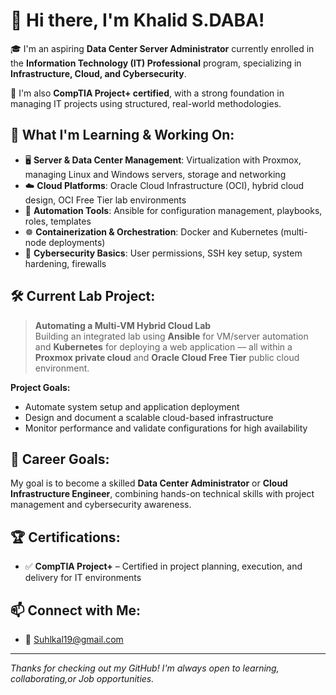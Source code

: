 # 👋 Hi there, I'm Khalid S.DABA!

🎓 I'm an aspiring **Data Center Server Administrator** currently enrolled in the **Information Technology (IT) Professional** program, specializing in **Infrastructure, Cloud, and Cybersecurity**.

🔧 I'm also **CompTIA Project+ certified**, with a strong foundation in managing IT projects using structured, real-world methodologies.

## 🧠 What I'm Learning & Working On:
- 🖥️ **Server & Data Center Management**: Virtualization with Proxmox, managing Linux and Windows servers, storage and networking
- ☁️ **Cloud Platforms**: Oracle Cloud Infrastructure (OCI), hybrid cloud design, OCI Free Tier lab environments
- 🤖 **Automation Tools**: Ansible for configuration management, playbooks, roles, templates
- ☸️ **Containerization & Orchestration**: Docker and Kubernetes (multi-node deployments)
- 🔐 **Cybersecurity Basics**: User permissions, SSH key setup, system hardening, firewalls

## 🛠️ Current Lab Project:
> **Automating a Multi-VM Hybrid Cloud Lab**  
> Building an integrated lab using **Ansible** for VM/server automation and **Kubernetes** for deploying a web application — all within a **Proxmox private cloud** and **Oracle Cloud Free Tier** public cloud environment.

**Project Goals:**
- Automate system setup and application deployment
- Design and document a scalable cloud-based infrastructure
- Monitor performance and validate configurations for high availability

## 🚀 Career Goals:
My goal is to become a skilled **Data Center Administrator** or **Cloud Infrastructure Engineer**, combining hands-on technical skills with project management and cybersecurity awareness.

## 🏆 Certifications:
- ✅ **CompTIA Project+** – Certified in project planning, execution, and delivery for IT environments

## 📫 Connect with Me:
- 📧 Suhlkal19@gmail.com

---

_Thanks for checking out my GitHub! I'm always open to learning, collaborating,or Job opportunities._

